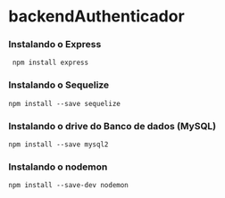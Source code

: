 # backendAuthenticador

### Instalando o Express

` npm install express`

### Instalando o Sequelize

`npm install --save sequelize`

### Instalando o drive do Banco de dados (MySQL)

`npm install --save mysql2`

### Instalando o nodemon

`npm install --save-dev nodemon`
